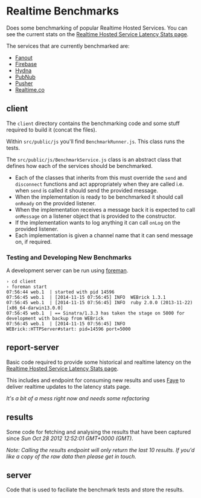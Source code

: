 # Realtime Benchmarks

Does some benchmarking of popular Realtime Hosted Services. You can see the current stats on the [Realtime Hosted Service Latency Stats page][latency-page].

The services that are currently benchmarked are:

* [Fanout](http://fanout.io)
* [Firebase](http://firebase.com)
* [Hydna](http://hydna.com)
* [PubNub](http://pubnub.com)
* [Pusher](http://pusher.com)
* [Realtime.co](http://realtime.co)

## client

The `client` directory contains the benchmarking code and some stuff required to build it (concat the files).

Within `src/public/js` you'll find `BenchmarkRunner.js`. This class runs the tests.

The `src/public/js/BenchmarkService.js` class is an abstract class that defines how each of the services should be benchmarked.

* Each of the classes that inherits from this must override the `send` and `disconnect` functions and act appropriately when they are called i.e. when `send` is called it should send the provided message.
* When the implementation is ready to be benchmarked it should call `onReady` on the provided listener.
* When the implementation receives a message back it is expected to call `onMessage` on a listener object that is provided to the constructor.
* If the implementation wants to log anything it can call `onLog` on the provided listener.
* Each implementation is given a channel name that it can send message on, if required.

### Testing and Developing New Benchmarks

A development server can be run using [foreman](http://ddollar.github.io/foreman/).

```
› cd client
› foreman start
07:56:44 web.1  | started with pid 14596
07:56:45 web.1  | [2014-11-15 07:56:45] INFO  WEBrick 1.3.1
07:56:45 web.1  | [2014-11-15 07:56:45] INFO  ruby 2.0.0 (2013-11-22) [x86_64-darwin13.0.0]
07:56:45 web.1  | == Sinatra/1.3.3 has taken the stage on 5000 for development with backup from WEBrick
07:56:45 web.1  | [2014-11-15 07:56:45] INFO  WEBrick::HTTPServer#start: pid=14596 port=5000
```

## report-server

Basic code required to provide some historical and realtime latency on the [Realtime Hosted Service Latency Stats page][latency-page].

This includes and endpoint for consuming new results and uses [Faye](http://faye.jcoglan.com) to deliver realtime updates to the latency stats page.

*It's a bit of a mess right now and needs some refactoring*

## results

Some code for fetching and analysing the results that have been captured since *Sun Oct 28 2012 12:52:01 GMT+0000 (GMT)*.

*Note: Calling the results endpoint will only return the last 10 results. If you'd like a copy of the raw data then please get in touch.*

## server

Code that is used to faciliate the benchmark tests and store the results.

[latency-page]: http://www.leggetter.co.uk/real-time-web-technologies-guide/realtime-hosted-service-latency
